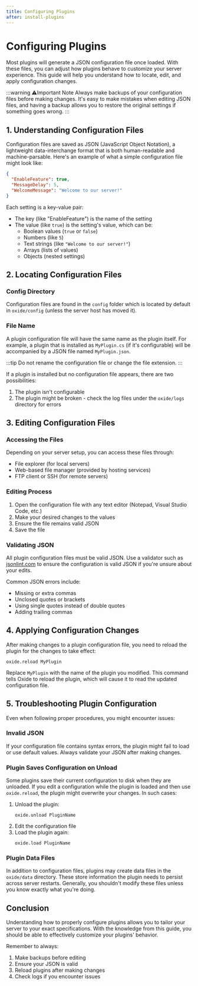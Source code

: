 ```yaml
---
title: Configuring Plugins
after: install-plugins
---
```


# Configuring Plugins

Most plugins will generate a JSON configuration file once loaded. With these files, you can adjust how plugins behave to customize your server experience. This guide will help you understand how to locate, edit, and apply configuration changes.

:::warning ⚠️Important Note
Always make backups of your configuration files before making changes. It's easy to make mistakes when editing JSON files, and having a backup allows you to restore the original settings if something goes wrong.
:::

## 1. Understanding Configuration Files

Configuration files are saved as JSON (JavaScript Object Notation), a lightweight data-interchange format that is both human-readable and machine-parsable. Here's an example of what a simple configuration file might look like:

```json
{
  "EnableFeature": true,
  "MessageDelay": 5,
  "WelcomeMessage": "Welcome to our server!"
}
```

Each setting is a key-value pair:

- The key (like "EnableFeature") is the name of the setting
- The value (like `true`) is the setting's value, which can be:
  - Boolean values (`true` or `false`)
  - Numbers (like `5`)
  - Text strings (like `"Welcome to our server!"`)
  - Arrays (lists of values)
  - Objects (nested settings)

## 2. Locating Configuration Files

### Config Directory

Configuration files are found in the `config` folder which is located by default in `oxide/config` (unless the server host has moved it).

### File Name

A plugin configuration file will have the same name as the plugin itself. For example, a plugin that is installed as `MyPlugin.cs` (if it's configurable) will be accompanied by a JSON file named `MyPlugin.json`.

:::tip
Do not rename the configuration file or change the file extension.
:::

If a plugin is installed but no configuration file appears, there are two possibilities:

1. The plugin isn't configurable
2. The plugin might be broken - check the log files under the `oxide/logs` directory for errors

## 3. Editing Configuration Files

### Accessing the Files

Depending on your server setup, you can access these files through:

- File explorer (for local servers)
- Web-based file manager (provided by hosting services)
- FTP client or SSH (for remote servers)

### Editing Process

1. Open the configuration file with any text editor (Notepad, Visual Studio Code, etc.)
2. Make your desired changes to the values
3. Ensure the file remains valid JSON
4. Save the file

### Validating JSON

All plugin configuration files must be valid JSON. Use a validator such as [jsonlint.com](https://jsonlint.com) to ensure the configuration is valid JSON if you're unsure about your edits.

Common JSON errors include:

- Missing or extra commas
- Unclosed quotes or brackets
- Using single quotes instead of double quotes
- Adding trailing commas

## 4. Applying Configuration Changes

After making changes to a plugin configuration file, you need to reload the plugin for the changes to take effect:

```
oxide.reload MyPlugin
```

Replace `MyPlugin` with the name of the plugin you modified. This command tells Oxide to reload the plugin, which will cause it to read the updated configuration file.

## 5. Troubleshooting Plugin Configuration

Even when following proper procedures, you might encounter issues:

### Invalid JSON

If your configuration file contains syntax errors, the plugin might fail to load or use default values. Always validate your JSON after making changes.

### Plugin Saves Configuration on Unload

Some plugins save their current configuration to disk when they are unloaded. If you edit a configuration while the plugin is loaded and then use `oxide.reload`, the plugin might overwrite your changes. In such cases:

1. Unload the plugin:
   ```
   oxide.unload PluginName
   ```
2. Edit the configuration file
3. Load the plugin again:
   ```
   oxide.load PluginName
   ```

### Plugin Data Files

In addition to configuration files, plugins may create data files in the `oxide/data` directory. These store information the plugin needs to persist across server restarts. Generally, you shouldn't modify these files unless you know exactly what you're doing.

## Conclusion

Understanding how to properly configure plugins allows you to tailor your server to your exact specifications. With the knowledge from this guide, you should be able to effectively customize your plugins' behavior.

Remember to always:

1. Make backups before editing
2. Ensure your JSON is valid
3. Reload plugins after making changes
4. Check logs if you encounter issues
